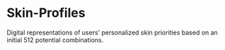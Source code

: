 # Skin-Profiles
Digital representations of users’ personalized skin priorities based on an initial 512 potential combinations.
